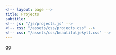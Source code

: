 ```yaml
---
<!-- layout: page -->
title: Projects
subtitle: 
<!-- js: "/js/projects.js" -->
<!-- css: "/assets/css/projects.css" -->
<!-- css: "/assets/css/beautifuljekyll.css" -->
---
```


<style>
	#table_cv {
	  /*border-collapse: collapse;
	  width: 100%;
	  height:200px;*/
	  /*background-color: #111111; */
	  position: relative;
	  /*color:white;*/
	}

	th, tr, td {
	  /*padding: 0px;*/
	  text-align: center;
	  /*border-bottom: 1px solid #ddd;*/
	  /*max-width: 55px;*/
	  /*height:100%;*/
	  background-color: #111111; 
	  
	}

	img {
	  width: 300px;
	  height:180px;  
	  vertical-align:top; 
	}

	.center{
		margin: auto;
		/*padding: 40px;*/
		display: flex;
  		justify-content: center;
	}

	#DivImage{	
			
  		justify-content: center;
  		border: 3px solid #73AD21;
  		display: block;
		width: 100%;
		height: 100%;
		margin: 0;
		padding: 0;
		text-align: center;
	}

	#subtitle_header{
		  padding: 60px;
		  text-align: left;
		  background: #1abc9c;
		  color: white;
		  font-size: 30px;
	}
</style>

<script src="https://ajax.googleapis.com/ajax/libs/jquery/2.1.1/jquery.min.js"></script>

<div id="container">
  <div id="output">gg</div>
  <div id="output2"></div>
</div>

<script>
   
  function tableCreate(table_id,rows,cols){
    var body = document.body;
    tbl = document.createElement('table');
		tbl.id = table_id;

    var total_rows = Math.round(rows/2);
  
    for(var i = 0; i < total_rows; i++){
        var tr = tbl.insertRow();           
        for(var j = 0; j < cols; j++){            
            if(i == total_rows){   
            var td = tr.insertCell();               
                break;                
                
            } else {            
                var td = tr.insertCell();
                if(i == total_rows ){
                    td.setAttribute('rowSpan', '2');  
                    
                }
            }            
        }       
        
    }
    return tbl;
}
  
</script>

<script>
	function groupTable(input_list){
		tbl_element = tableCreate('table_cv',input_list.length,2);
		
		var i = 0, len = input_list.length;
		var row = 0;
    	var col = 0; 
		
	  while (i < len) {
		value = input_list[i];
		
		if (col == 0){

	            
	        var div1 = document.createElement("div");  
	        var div2 = document.createElement("div"); 
	        var div3 = document.createElement("div"); 

	          div1.id = "DivImage";

	          // div1.classList.add('center');
	          div2.classList.add('center');
	          div3.classList.add('center');								

	          var td = tbl_element.rows[row].cells[0];
							console.log("yeah3");
	          var img = document.createElement("img"); 							
							
	          img.src = value.images;              
	          img.onclick = function() {
	            window.location.href = value.url;
	          }
							
	          var a = document.createElement('a');
	          var linkText = document.createTextNode(value.name);
	          a.appendChild(linkText);
	              a.title = value.name;
	              a.href = value.url;
	              div1.appendChild(img);
	              div2.appendChild(a);              
	              div3.appendChild(document.createTextNode(value.description));
	              td.appendChild(div1)
	              td.appendChild(div2)
	              td.appendChild(div3)
	              col++;  

	            
            }else{
              var div1 = document.createElement("div");  
              var div2 = document.createElement("div"); 
              var div3 = document.createElement("div");

              div1.id = "DivImage";   

              div2.classList.add('center');
              div3.classList.add('center');
							console.log("gh");

              var td = tbl_element.rows[row].cells[1];
							console.log("gh");
              var img = document.createElement("img");
              img.src = value.images;
              var a = document.createElement('a');
              var linkText = document.createTextNode(value.name);
              a.appendChild(linkText);
              a.title = value.name;
              a.href = value.url;
              
              div1.appendChild(img);
              div2.appendChild(a);
              div3.appendChild(document.createTextNode(value.description));
              td.appendChild(div1)
              td.appendChild(div2)
              td.appendChild(div3)
              

              col=0;
              row++;        
            
            }
			i++;

	  }	
	return tbl_element;
		
	}
</script>


<script>

  function tableFillData(){
    var url = "https://danieltobon43.pythonanywhere.com/projects";     

    $.ajax({
      method: "GET",
      cache: false,
      url: url,
      dataType: "json",
      success: function(data) {

        var key=0
        var rows = 0;
        for(key in data.projects) {
          if(data.projects.hasOwnProperty(key)) {
            rows++;
          }
        }
        
        console.log(rows);     
        data = JSON.stringify([data.projects]);    
        data = JSON.parse(data);
        
        table = tableCreate("table",rows,2);
        
        var row = 0;
        var col = 0;   
				
				var list_cv_projects = [];
				
				data.forEach(obj => {
          Object.entries(obj).forEach(([key, value]) => {
          		if (value.topics.includes('opencv')){
								console.log("repo: " + value.name + " has topic: opencv");
								list_cv_projects.push(value);
							}          	
          }); 
        }); 
				
		var sub_title = document.createElement('h');
		sub_title.id = 'subtitle_header';

        sub_title = "Computer Vision";
        var sub_div1 = document.createElement('div');
		sub_div1.appendChild(document.createTextNode(sub_title));
        document.getElementById('output').appendChild(sub_div1);
				
		tbl2 = groupTable(list_cv_projects);

		var sub_div2 = document.createElement('div');
		sub_div2.appendChild(tbl2);
		document.getElementById('output').appendChild(sub_div2);

		sub_title = "Other";
        var sub_div3 = document.createElement('div');
		sub_div3.appendChild(document.createTextNode(sub_title));
        document.getElementById('output').appendChild(sub_div3);
		
		console.log(list_cv_projects);
		var i = 0, len = list_cv_projects.length;
		while (i < len) {
				// your code
				i++;
				console.log("yea");
		}
				
        data.forEach(obj => {
          Object.entries(obj).forEach(([key, value]) => {

          	

          		if(value.name=='danieltobon43.github.io' || value.name == 'danielTobon43'){
          			return;
          		}
                      
	            if (col == 0){
	            
	              var div1 = document.createElement("div");  
	              var div2 = document.createElement("div"); 
	              var div3 = document.createElement("div"); 
								<!-- div2.setAttribute("id", "Div2"); -->
								
								div2.id = "Div2";						
							
							

	              // div1.classList.add('center');
	              div2.classList.add('center');
	              div3.classList.add('center');

	              var td = table.rows[row].cells[0];
	              var img = document.createElement("img");             
	              img.src = value.images;              
	              img.onclick = function() {
	                window.location.href = value.url;
	              }
	              var a = document.createElement('a');
	              var linkText = document.createTextNode(value.name);
	              a.appendChild(linkText);
	              a.title = value.name;
	              a.href = value.url;
	              div1.appendChild(img);
	              div2.appendChild(a);              
	              div3.appendChild(document.createTextNode(value.description));
	              td.appendChild(div1)
	              td.appendChild(div2)
	              td.appendChild(div3)
	              col++;  
	            
	            }else{
	              var div1 = document.createElement("div");  
	              var div2 = document.createElement("div"); 
	              var div3 = document.createElement("div");    

	              div2.classList.add('center');
	              div3.classList.add('center');

	              var td = table.rows[row].cells[1];
	              var img = document.createElement("img");
	              img.src = value.images;
	              var a = document.createElement('a');
	              var linkText = document.createTextNode(value.name);
	              a.appendChild(linkText);
	              a.title = value.name;
	              a.href = value.url;
	              
	              div1.appendChild(img);
	              div2.appendChild(a);
	              div3.appendChild(document.createTextNode(value.description));
	              td.appendChild(div1)
	              td.appendChild(div2)
	              td.appendChild(div3)
	              
	             
	              col=0;
	              row++;        
	            
	            }       

          	

          	
          }); 
        }); 

      
        // document.body.appendChild(table);     
        document.getElementById('output').appendChild(table);
        // document.getElementById('output').innerHTML = table;
      },
      error: function(error) {
        //What do you want to do with the error?
        document.getElementById('output2').innerHTML = "error nene";
      },
    }); 

  }
  

 tableFillData(); 
</script>

<script>
  function urlRepo(text,url) {
  var str = text;
  var result = str.link(url);
  return result;
}
</script>




